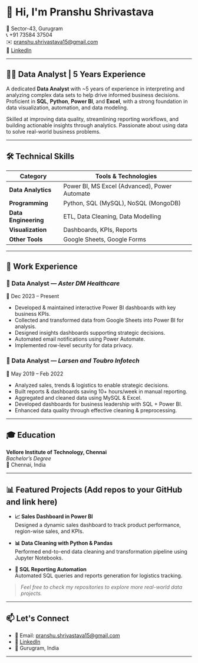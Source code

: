 # 👋 Hi, I'm Pranshu Shrivastava

📍 Sector-43, Gurugram  
📞 +91 73584 37504  
✉️ pranshu.shrivastava15@gmail.com  
🔗 [LinkedIn](https://www.linkedin.com/in/pranshu-shrivastava15)

---

## 🧑‍💼 Data Analyst | 5 Years Experience

A dedicated **Data Analyst** with ~5 years of experience in interpreting and analyzing complex data sets to help drive informed business decisions. Proficient in **SQL**, **Python**, **Power BI**, and **Excel**, with a strong foundation in data visualization, automation, and data modeling.

Skilled at improving data quality, streamlining reporting workflows, and building actionable insights through analytics. Passionate about using data to solve real-world business problems.

---

## 🛠️ Technical Skills

| Category            | Tools & Technologies                                |
|---------------------|-----------------------------------------------------|
| **Data Analytics**   | Power BI, MS Excel (Advanced), Power Automate       |
| **Programming**      | Python, SQL (MySQL), NoSQL (MongoDB)                |
| **Data Engineering** | ETL, Data Cleaning, Data Modelling                  |
| **Visualization**    | Dashboards, KPIs, Reports                           |
| **Other Tools**      | Google Sheets, Google Forms                         |

---

## 💼 Work Experience

### 🔹 Data Analyst — *Aster DM Healthcare*  
📅 Dec 2023 – Present  
- Developed & maintained interactive Power BI dashboards with key business KPIs.  
- Collected and transformed data from Google Sheets into Power BI for analysis.  
- Designed insights dashboards supporting strategic decisions.  
- Automated email notifications using Power Automate.  
- Implemented row-level security for data privacy.

### 🔹 Data Analyst — *Larsen and Toubro Infotech*  
📅 May 2019 – Feb 2022  
- Analyzed sales, trends & logistics to enable strategic decisions.  
- Built reports & dashboards saving 10+ hours/week in manual reporting.  
- Aggregated and cleaned data using MySQL & Excel.  
- Developed dashboards for business leadership with SQL + Power BI.  
- Enhanced data quality through effective cleaning & preprocessing.

---

## 🎓 Education

**Vellore Institute of Technology, Chennai**  
*Bachelor’s Degree*  
📍 Chennai, India

---

## 📊 Featured Projects (Add repos to your GitHub and link here)

- **📈 Sales Dashboard in Power BI**  
  Designed a dynamic sales dashboard to track product performance, region-wise sales, and KPIs.

- **📊 Data Cleaning with Python & Pandas**  
  Performed end-to-end data cleaning and transformation pipeline using Jupyter Notebooks.

- **📁 SQL Reporting Automation**  
  Automated SQL queries and reports generation for logistics tracking.

> *Feel free to check my repositories to explore more real-world data projects.*

---

## 📫 Let's Connect

- 📧 Email: pranshu.shrivastava15@gmail.com  
- 💼 [LinkedIn](https://www.linkedin.com/in/pranshu-shrivastava15)  
- 📍 Gurugram, India

---

